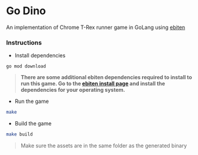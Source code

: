 # Go Dino

An implementation of Chrome T-Rex runner game in GoLang using [ebiten](https://ebiten.org/)

### Instructions

-   Install dependencies

```
go mod download
```

> **There are some additional ebiten dependencies required to install to run this game. Go to the [ebiten install page](https://ebiten.org/documents/install.html) and install the dependencies for your operating system.**

-   Run the game

```bash
make
```

-   Build the game

```bash
make build
```

> Make sure the assets are in the same folder as the generated binary
